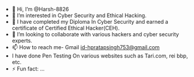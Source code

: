 - 👋 Hi, I’m @Harsh-8826
- 👀 I’m interested in Cyber Security and Ethical Hacking.
- 🌱 I have completed my Diploma In Cyber Security and earned a certificate of Certified Ethical Hacker(CEH).
- 💞️ I’m looking to collaborate with various hackers and cyber security experts.
- 📫 How to reach me- Gmail id-hpratapsingh753@gmail.com
- I have done Pen Testing On various websites such as Tari.com, rei bbp, etc.
- ⚡ Fun fact: ...

<!---
Harsh-8826/Harsh-8826 is a ✨ special ✨ repository because its `README.md` (this file) appears on your GitHub profile.
You can click the Preview link to take a look at your changes.
--->
